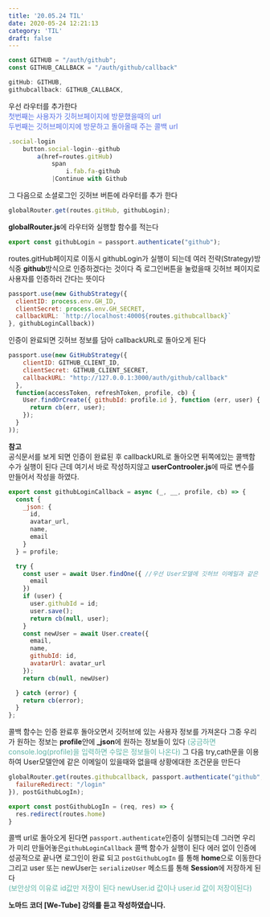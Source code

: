 ```yaml
---
title: '20.05.24 TIL'
date: 2020-05-24 12:21:13
category: 'TIL'
draft: false
---
```

```js
const GITHUB = "/auth/github";
const GITHUB_CALLBACK = "/auth/github/callback"

gitHub: GITHUB,
githubcallback: GITHUB_CALLBACK,

```

우선 라우터를 추가한다<br>
<span style="color: #546de5">첫번째는 사용자가 깃허브페이지에 방문했을때의 url <br></span>
<span style="color: #546de5">두번째는 깃허브페이지에 방문하고 돌아올때 주는 콜백 url</span>

```js
.social-login
    button.social-login--github
        a(href=routes.gitHub)
            span
                i.fab.fa-github 
            |Continue with Github

```

그 다음으로 소셜로그인 깃허브 버튼에 라우터를 추가 한다

```js
globalRouter.get(routes.gitHub, githubLogin);

```

**globalRouter.js**에 라우터와 실행할 함수를 적는다

```js
export const githubLogin = passport.authenticate("github");

```

routes.gitHub페이지로 이동시 githubLogin가 실행이 되는데 여러 전략(Strategy)방식중 **github**방식으로 인증하겠다는 것이다 즉 로그인버튼을 눌렀을때 깃허브 페이지로 사용자를 인증하러 간다는 뜻이다

```js
passport.use(new GithubStrategy({
  clientID: process.env.GH_ID,
  clientSecret: process.env.GH_SECRET,
  callbackURL: `http://localhost:4000${routes.githubcallback}`
}, githubLoginCallback))

```

인증이 완료되면 깃허브 정보를 담아 callbackURL로 돌아오게 된다 

```js
passport.use(new GitHubStrategy({
    clientID: GITHUB_CLIENT_ID,
    clientSecret: GITHUB_CLIENT_SECRET,
    callbackURL: "http://127.0.0.1:3000/auth/github/callback"
  },
  function(accessToken, refreshToken, profile, cb) {
    User.findOrCreate({ githubId: profile.id }, function (err, user) {
      return cb(err, user);
    });
  }
));

```

**참고**<br>
공식문서를 보게 되면 인증이 완료된 후 callbackURL로 돌아오면 뒤쪽에있는 콜백함수가 실행이 된다 근데 여기서 바로 작성하지않고 **userControoler.js**에 따로 변수를 만들어서 작성을 하였다.

```js
export const githubLoginCallback = async (_, __, profile, cb) => {
  const {
    _json: {
      id,
      avatar_url,
      name,
      email
    }
  } = profile;

  try {
    const user = await User.findOne({ //우선 User모델에 깃허브 이메일과 같은 이메일이 있는지 확인한다
      email
    })
    if (user) {
      user.githubId = id;
      user.save();
      return cb(null, user);
    }
    const newUser = await User.create({
      email,
      name,
      githubId: id,
      avatarUrl: avatar_url
    });
    return cb(null, newUser)

  } catch (error) {
    return cb(error);
  }
};

```

콜백 함수는 인증 완료후 돌아오면서 깃허브에 있는 사용자 정보를 가져온다 그중 우리가 원하는 정보는 **profile**안에 **_json**에 원하는 정보들이 있다 <span style="color: #60b4a6">(궁금하면 console.log(profile)을 입력하면 수많은 정보들이 나온다)</span> 그 다음 try,cath문을 이용하여 User모델안에 같은 이메일이 있을때와 없을때 상황에대한 조건문을 만든다

```js
globalRouter.get(routes.githubcallback, passport.authenticate("github", {
  failureRedirect: "/login"
}), postGithubLogIn);

```

```js
export const postGithubLogIn = (req, res) => {
  res.redirect(routes.home)
}

```

콜백 url로 돌아오게 된다면 `passport.authenticate`인증이 실행되는데 그러면 우리가 미리 만들어놓은`githubLoginCallback` 콜백 함수가 실행이 된다 에러 없이 인증에 성공적으로 끝나면 로그인이 완료 되고 `postGithubLogIn` 를 통해 **home**으로 이동한다 그리고 user 또는 newUser는 `serializeUser` 메소드를 통해 **Session**에 저장하게 된다<br> <span style="color: #60b4a6">(보안상의 이유로 id값만 저장이 된다 newUser.id 값이나 user.id 값이 저장이된다)</span>

**노마드 코더 [We-Tube] 강의를 듣고 작성하였습니다.**
